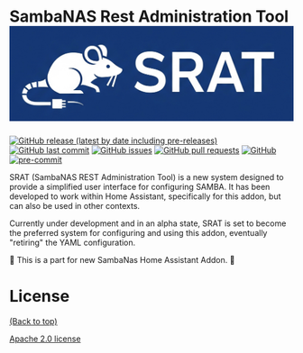 
# SambaNAS Rest Administration Tool ![SRAT](docs/full_logo.png)

[![GitHub release (latest by date including pre-releases)](https://img.shields.io/github/v/release/dianlight/srat?include_prereleases)](https://img.shields.io/github/v/release/dianlight/srat?include_prereleases)
[![GitHub last commit](https://img.shields.io/github/last-commit/dianlight/srat)](https://img.shields.io/github/last-commit/dianlight/srat)
[![GitHub issues](https://img.shields.io/github/issues-raw/dianlight/srat)](https://img.shields.io/github/issues-raw/dianlight/srat)
[![GitHub pull requests](https://img.shields.io/github/issues-pr/dianlight/srat)](https://img.shields.io/github/issues-pr/dianlight/srat)
[![GitHub](https://img.shields.io/github/license/dianlight/srat)](https://img.shields.io/github/license/dianlight/srat)
[![pre-commit](https://img.shields.io/badge/pre--commit-enabled-brightgreen?logo=pre-commit)](https://github.com/pre-commit/pre-commit)



SRAT (SambaNAS REST Administration Tool) is a new system designed to provide a simplified user interface for configuring SAMBA. It has been developed to work within Home Assistant, specifically for this addon, but can also be used in other contexts.

Currently under development and in an alpha state, SRAT is set to become the preferred system for configuring and using this addon, eventually "retiring" the YAML configuration.

:construction_worker:  This is a part for new SambaNas Home Assistant Addon. :construction_worker:
<!--
# Quick Start Demo

![Demo Preview](https://picsum.photos/1920/1080)

I believe that you should bring value to the reader as soon as possible. You should be able to get the user up and running with your project with minimal friction.

If you have a quickstart guide, this is where it should be.

Alternatively, you can add a demo to show what your project can do.

# Table of Contents

This is a table of contents for your project. It helps the reader navigate through the README quickly.
- [Project Title](#project-title)
- [Quick Start Demo](#quick-start-demo)
- [Table of Contents](#table-of-contents)
- [Installation](#installation)
- [Usage](#usage)
- [Development](#development)
- [Contribute](#contribute)
- [License](#license)


# Installation
[(Back to top)](#table-of-contents)

> **Note**: For longer README files, I usually add a "Back to top" buttton as shown above. It makes it easy to navigate.

This is where your installation instructions go.

You can add snippets here that your readers can copy-paste with click:

```shell
gh repo clone navendu-pottekkat/awesome-readme
```


# Usage
[(Back to top)](#table-of-contents)

Next, you have to explain how to use your project. You can create subsections under here to explain more clearly.

# Development
[(Back to top)](#table-of-contents)

You have people who want to use your project and then you have people who want contribute to your project.

This is where you provide instructions for the latter.

Add instructions on how to set up a development environment, clone, and build the project.

You can use the code snippets here as well:

```shell
command to clone your project
command to build your project
command to run your project in development mode
```

# Contribute
[(Back to top)](#table-of-contents)

You can use this section to highlight how people can contribute to your project.

You can add information on how they can open issues or how they can sponsor the project.

-->

# License
[(Back to top)](#table-of-contents)

[Apache 2.0 license](./LICENSE)


